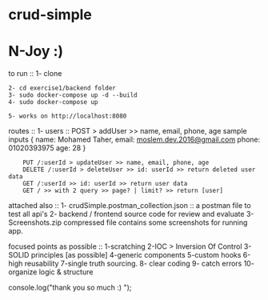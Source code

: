 # crud-simple
# N-Joy :)


to run ::
    1- clone

    2- cd exercise1/backend folder
    3- sudo docker-compose up -d --build
    4- sudo docker-compose up

    5- works on http://localhost:8080


routes ::
    1- users ::
        POST > addUser >> name, email, phone, age
        sample inputs
        {
            name: Mohamed Taher,
            email: moslem.dev.2016@gmail.com
            phone: 01020393975
            age: 28
        }
        
        PUT /:userId > updateUser >> name, email, phone, age
        DELETE /:userId > deleteUser >> id: userId >> return deleted user data
        GET /:userId >> id: userId >> return user data
        GET / >> with 2 query >> page? | limit? >> return [user]


attached also ::
    1- crudSimple.postman_collection.json :: a postman file to test all api's 
    2- backend / frontend source code for review and evaluate
    3- Screenshots.zip compressed file contains some screenshots for running app.

focused points as possible ::
    1-scratching
    2-IOC > Inversion Of Control
    3-SOLID principles [as possible]
    4-generic components
    5-custom hooks
    6-high reusability
    7-single truth sourcing.
    8- clear coding
    9- catch errors
    10- organize logic & structure

console.log("thank you so much :) ");
